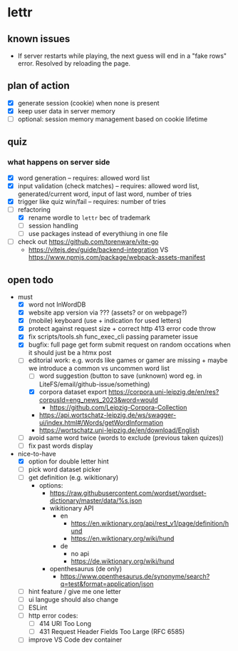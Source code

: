 # lettr

## known issues
* If server restarts while playing, the next guess will end in a "fake rows" error. Resolved by reloading the page.

## plan of action
* [x] generate session (cookie) when none is present 
* [x] keep user data in server memory
* [ ] optional: session memory management based on cookie lifetime

## quiz
### what happens on server side
* [x] word generation – requires: allowed word list
* [x] input validation (check matches) – requires: allowed word list, generated/current word, input of last word, number of tries
* [x] trigger like quiz win/fail – requires: number of tries
* [ ] refactoring
    * [x] rename wordle to `lettr` bec of trademark
    * [ ] session handling
    * [ ] use packages instead of everythiung in one file
* [ ] check out https://github.com/torenware/vite-go
    * https://vitejs.dev/guide/backend-integration VS https://www.npmjs.com/package/webpack-assets-manifest

## open todo
- must
    * [x] word not InWordDB
    * [x] website app version via ??? (assets? or on webpage?)
    * [x] (mobile) keyboard (use + indication for used letters)
    * [x] protect against request size + correct http 413 error code throw
    * [x] fix scripts/tools.sh func_exec_cli passing parameter issue
    * [x] bugfix: full page get form submit request on random occations when it should just be a htmx post
    * [ ] editorial work: e.g. words like games or gamer are missing + maybe we introduce a common vs uncommen word list
        * [ ] word suggestion (button to save (unknown) word eg. in LiteFS/email/github-issue/something)
        * [x] corpora dataset export https://corpora.uni-leipzig.de/en/res?corpusId=eng_news_2023&word=would
            * https://github.com/Leipzig-Corpora-Collection
        * https://api.wortschatz-leipzig.de/ws/swagger-ui/index.html#/Words/getWordInformation
        * https://wortschatz.uni-leipzig.de/en/download/English
    * [ ] avoid same word twice (words to exclude (previous taken quizes))
    * [ ] fix past words display
- nice-to-have
    * [x] option for double letter hint
    * [ ] pick word dataset picker
    * [ ] get definition (e.g. wikitionary)
        * options:
            * https://raw.githubusercontent.com/wordset/wordset-dictionary/master/data/%s.json
            * wikitionary API
                * en
                    * https://en.wiktionary.org/api/rest_v1/page/definition/hund
                    * https://en.wiktionary.org/wiki/hund
                * de
                    * no api
                    * https://de.wiktionary.org/wiki/hund
            * openthesaurus (de only)
                * https://www.openthesaurus.de/synonyme/search?q=test&format=application/json
    * [ ] hint feature / give me one letter
    * [ ] ui languge should also change
    * [ ] ESLint
    * [ ] http error codes:
        * [ ] 414 URI Too Long
        * [ ] 431 Request Header Fields Too Large (RFC 6585)
    * [ ] improve VS Code dev container
